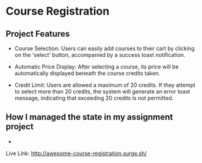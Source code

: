 # Course Registration

## Project Features

- Course Selection: Users can easily add courses to their cart by clicking on the 'select' button, accompanied by a success toast notification.

- Automatic Price Display: After selecting a course, its price will be automatically displayed beneath the course credits taken.

- Credit Limit: Users are allowed a maximum of 20 credits. If they attempt to select more than 20 credits, the system will generate an error toast message, indicating that exceeding 20 credits is not permitted.

## How I managed the state in my assignment project

- 

Live Link: http://awesome-course-registration.surge.sh/
